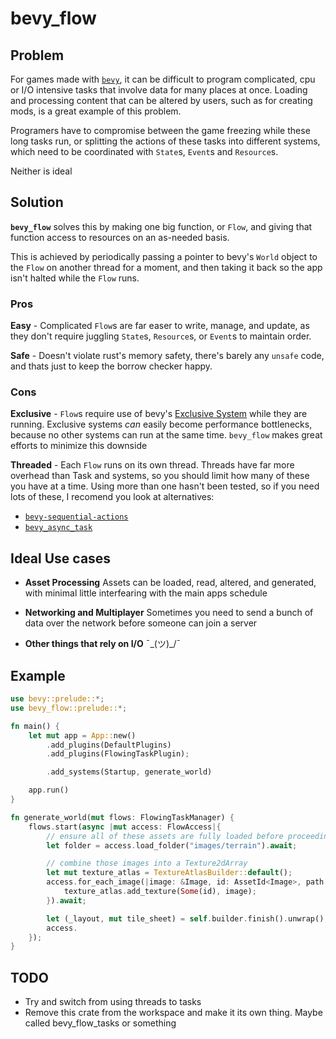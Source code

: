 # bevy_flow

## Problem

For games made with [`bevy`](https://github.com/bevyengine/bevy), it can be difficult to program complicated, cpu or I/O intensive tasks that involve data for many places at once. Loading and processing content that can be altered by users, such as for creating mods, is a great example of this problem.

Programers have to compromise between the game freezing while these long tasks run, or splitting the actions of these tasks into different systems, which need to be coordinated with `State`s, `Event`s and `Resource`s.

Neither is ideal

## Solution

**`bevy_flow`** solves this by making one big function, or `Flow`, and giving that function access to resources on an as-needed basis.

This is achieved by periodically passing a pointer to bevy's `World` object to the `Flow` on another thread for a moment, and then taking it back so the app isn't halted while the `Flow` runs.

### Pros

**Easy** - Complicated `Flow`s are far easer to write, manage, and update, as they don't require juggling `State`s, `Resource`s, or `Event`s to maintain order.

**Safe** - Doesn't violate rust's memory safety, there's barely any `unsafe` code, and thats just to keep the borrow checker happy.

### Cons

**Exclusive** - `Flow`s require use of bevy's [Exclusive System](https://bevy-cheatbook.github.io/programming/exclusive.html) while they are running. Exclusive systems _can_ easily become performance bottlenecks, because no other systems can run at the same time. `bevy_flow` makes great efforts to minimize this downside

**Threaded** - Each `Flow` runs on its own thread. Threads have far more overhead than Task and systems, so you should limit how many of these you have at a time. Using more than one hasn't been tested, so if you need lots of these, I recomend you look at alternatives:

- [`bevy-sequential-actions`](https://crates.io/crates/bevy-sequential-actions)
- [`bevy_async_task`](https://crates.io/crates/bevy-async-task)

## Ideal Use cases

- **Asset Processing** Assets can be loaded, read, altered, and generated, with minimal little interfearing with the main apps schedule

- **Networking and Multiplayer** Sometimes you need to send a bunch of data over the network before someone can join a server

- **Other things that rely on I/O** ¯\_(ツ)_/¯

## Example

```rust
use bevy::prelude::*;
use bevy_flow::prelude::*;

fn main() {
    let mut app = App::new()
        .add_plugins(DefaultPlugins)
        .add_plugins(FlowingTaskPlugin);

        .add_systems(Startup, generate_world)

    app.run()
}

fn generate_world(mut flows: FlowingTaskManager) {
    flows.start(async |mut access: FlowAccess|{
        // ensure all of these assets are fully loaded before proceeding
        let folder = access.load_folder("images/terrain").await;

        // combine those images into a Texture2dArray
        let mut texture_atlas = TextureAtlasBuilder::default();
        access.for_each_image(|image: &Image, id: AssetId<Image>, path: Option<PathBuf>| {
            texture_atlas.add_texture(Some(id), image);
        }).await;

        let (_layout, mut tile_sheet) = self.builder.finish().unwrap();
        access.
    });
}
```

## TODO

- Try and switch from using threads to tasks
- Remove this crate from the workspace and make it its own thing. Maybe called bevy_flow_tasks or something
